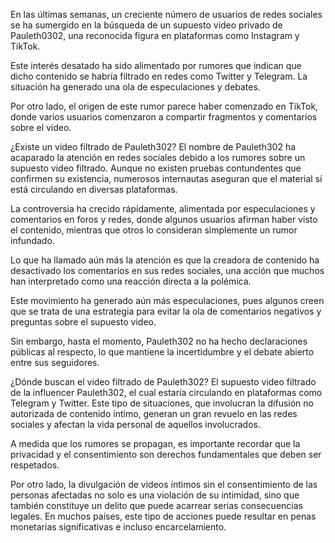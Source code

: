 En las últimas semanas, un creciente número de usuarios de redes sociales se ha sumergido en la búsqueda de un supuesto video privado de Pauleth0302, una reconocida figura en plataformas como Instagram y TikTok.

Este interés desatado ha sido alimentado por rumores que indican que dicho contenido se habría filtrado en redes como Twitter y Telegram. La situación ha generado una ola de especulaciones y debates.

Por otro lado, el origen de este rumor parece haber comenzado en TikTok, donde varios usuarios comenzaron a compartir fragmentos y comentarios sobre el video.


¿Existe un video filtrado de Pauleth302?
El nombre de Pauleth302 ha acaparado la atención en redes sociales debido a los rumores sobre un supuesto video filtrado. Aunque no existen pruebas contundentes que confirmen su existencia, numerosos internautas aseguran que el material sí está circulando en diversas plataformas.

La controversia ha crecido rápidamente, alimentada por especulaciones y comentarios en foros y redes, donde algunos usuarios afirman haber visto el contenido, mientras que otros lo consideran simplemente un rumor infundado.


Lo que ha llamado aún más la atención es que la creadora de contenido ha desactivado los comentarios en sus redes sociales, una acción que muchos han interpretado como una reacción directa a la polémica.

Este movimiento ha generado aún más especulaciones, pues algunos creen que se trata de una estrategia para evitar la ola de comentarios negativos y preguntas sobre el supuesto video.

Sin embargo, hasta el momento, Pauleth302 no ha hecho declaraciones públicas al respecto, lo que mantiene la incertidumbre y el debate abierto entre sus seguidores.

¿Dónde buscan el video filtrado de Pauleth302?
El supuesto video filtrado de la influencer Pauleth302, el cual estaría circulando en plataformas como Telegram y Twitter. Este tipo de situaciones, que involucran la difusión no autorizada de contenido íntimo, generan un gran revuelo en las redes sociales y afectan la vida personal de aquellos involucrados.

A medida que los rumores se propagan, es importante recordar que la privacidad y el consentimiento son derechos fundamentales que deben ser respetados.

Por otro lado, la divulgación de videos íntimos sin el consentimiento de las personas afectadas no solo es una violación de su intimidad, sino que también constituye un delito que puede acarrear serias consecuencias legales. En muchos países, este tipo de acciones puede resultar en penas monetarias significativas e incluso encarcelamiento.
